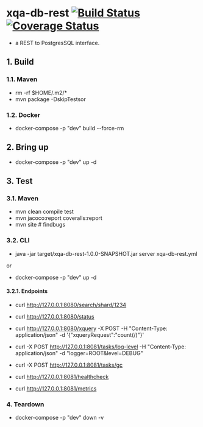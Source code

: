 # xqa-db-rest [![Build Status](https://travis-ci.org/jameshnsears/xqa-db-rest.svg?branch=master)](https://travis-ci.org/jameshnsears/xqa-db-rest) [![Coverage Status](https://coveralls.io/repos/github/jameshnsears/xqa-db-rest/badge.svg?branch=master)](https://coveralls.io/github/jameshnsears/xqa-db-rest?branch=master)
* a REST to PostgresSQL interface.

## 1. Build

### 1.1. Maven
* rm -rf $HOME/.m2/*
* mvn package -DskipTestsor

### 1.2. Docker
* docker-compose -p "dev" build --force-rm

## 2. Bring up
* docker-compose -p "dev" up -d

## 3. Test

### 3.1. Maven
* mvn clean compile test
* mvn jacoco:report coveralls:report
* mvn site  # findbugs

### 3.2. CLI
* java -jar target/xqa-db-rest-1.0.0-SNAPSHOT.jar server xqa-db-rest.yml

or

* docker-compose -p "dev" up -d

#### 3.2.1. Endpoints
* curl http://127.0.0.1:8080/search/shard/1234
* curl http://127.0.0.1:8080/status
* curl http://127.0.0.1:8080/xquery -X POST -H "Content-Type: application/json" -d '{"xqueryRequest":"count(/)"}'

* curl -X POST http://127.0.0.1:8081/tasks/log-level -H "Content-Type: application/json" -d "logger=ROOT&level=DEBUG"
* curl -X POST http://127.0.0.1:8081/tasks/gc
* curl http://127.0.0.1:8081/healthcheck
* curl http://127.0.0.1:8081/metrics

### 4. Teardown
* docker-compose -p "dev" down -v
